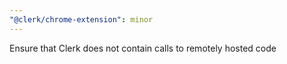 ```yaml
---
"@clerk/chrome-extension": minor
---
```


Ensure that Clerk does not contain calls to remotely hosted code
